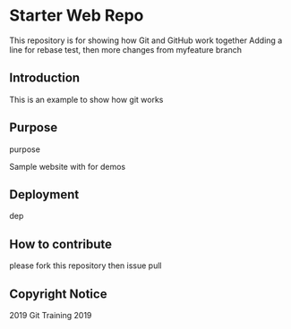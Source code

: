 # Starter Web Repo

This repository is for showing how Git and GitHub work together
Adding a line for rebase test, then more changes from myfeature branch

## Introduction

This is an example to show how git works

## Purpose

purpose

Sample website with  for demos

## Deployment

dep

## How to contribute
please fork this repository then issue pull 

## Copyright Notice
2019 Git  Training 2019